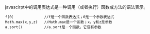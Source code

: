javascirpt中的调用表达式是一种调用（或者执行）函数或方法的语法表示。

```
f(0)              //f是一个函数表达式；0是一个参数表达式
Math.max(x,y,z)   //Math.max是一个函数；x，y和z是参数
a.sort()          //a.sort是一个函数，它没有参数
```

